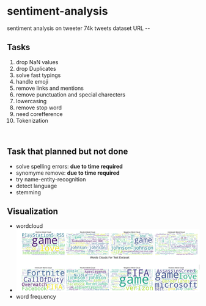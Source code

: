# sentiment-analysis
sentiment analysis on tweeter 74k tweets
dataset URL -- <a href="https://www.kaggle.com/datasets/jp797498e/twitter-entity-sentiment-analysis"></a>
<h2>Tasks</h2>
<ol>
  <li>drop NaN values</li>
  <li>drop Duplicates</li>
  <li>solve fast typings</li>
  <li>handle emoji</li>
  <li>remove links and mentions</li>
  <li>remove punctuation and special charecters</li>
  <li>lowercasing</li>
  <li>remove stop word</li>
  <li>need corefference</li>
  <li>Tokenization</li> 
</ol>

<br>

<h2>Task that planned but not done</h2>
<ul>
  <li>solve spelling errors: <strong>due to time required</strong></li>
  <li>synomyme remove: <strong>due to time required</strong></li>
  <li>try name-entity-recognition</li>
  <li>detect language</li>
  <li>stemming</li>
</ul>


<h2>Visualization</h2>
  <ul>
    <li>wordcloud</li>
    <li><img src="images/wordcloud.PNG" alt="wordcloud"></li>
    <li>word frequency</li>
  </ul>









